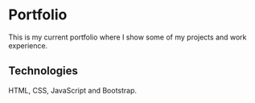 # Portfolio

This is my current portfolio where I show some of my projects and work experience.

## Technologies

HTML, CSS, JavaScript and Bootstrap.